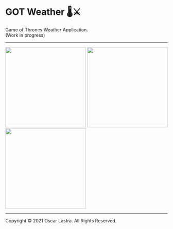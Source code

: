 # GOT Weather 🌡️⚔️

Game of Thrones Weather Application.  
(Work in progress)

---

<p>
<img src="https://i.imgur.com/9ayeN9U.png" width="250" />
<img src="https://i.imgur.com/jxabagC.png" width="250" />
<img src="https://i.imgur.com/74EivH9.png" width="250" />
</p>

---

Copyright © 2021 Oscar Lastra. All Rights Reserved.
